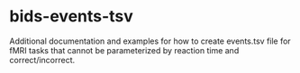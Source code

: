 # bids-events-tsv
Additional documentation and examples for how to create events.tsv file for fMRI tasks that cannot be parameterized by reaction time and correct/incorrect.
